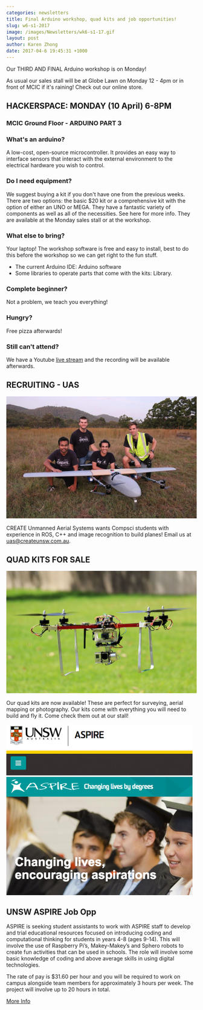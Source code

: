 ```yaml
---
categories: newsletters
title: Final Arduino workshop, quad kits and job opportunities!
slug: w6-s1-2017
image: /images/Newsletters/wk6-s1-17.gif
layout: post
author: Karen Zhong
date: 2017-04-6 19:45:31 +1000
---
```


Our THIRD AND FINAL Arduino workshop is on Monday!

As usual our sales stall will be at Globe Lawn on Monday 12 - 4pm or in front of MCIC if it's raining! Check out our online store.

## HACKERSPACE: MONDAY (10 April) 6-8PM
### MCIC Ground Floor - ARDUINO PART 3

### What's an arduino?
A low-cost, open-source microcontroller. It provides an easy way to interface sensors that interact with the external environment to the electrical hardware you wish to control.

### Do I need equipment?
We suggest buying a kit if you don't have one from the previous weeks. There are two options: the basic $20 kit or a comprehensive kit with the option of either an UNO or MEGA. They have a fantastic variety of components as well as all of the necessities. See here for more info. They are available at the Monday sales stall or at the workshop.

### What else to bring?
Your laptop! The workshop software is free and easy to install, best to do this before the workshop so we can get right to the fun stuff.
- The current Arduino IDE: Arduino software
- Some libraries to operate parts that come with the kits: Library.

### Complete beginner?
Not a problem, we teach you everything!

### Hungry?
Free pizza afterwards!

### Still can't attend?
We have a Youtube [live stream](https://www.youtube.com/c/createunsw/live) and the recording will be available afterwards.


## RECRUITING - UAS

![CREATE UAS](/images/Newsletters/uas.jpeg)

CREATE Unmanned Aerial Systems wants Compsci students with experience in ROS, C++ and image recognition to build planes! Email us at uas@createunsw.com.au.

## QUAD KITS FOR SALE

![Quadcopters](/images/Newsletters/quad.jpg)

Our quad kits are now available! These are perfect for surveying, aerial mapping or photography. Our kits come with everything you will need to build and fly it. Come check them out at our stall!

![Aspire Workshops](/images/Newsletters/wk6-s1-17-3.jpg)

## UNSW ASPIRE Job Opp
ASPIRE is seeking student assistants to work with ASPIRE staff to develop and trial educational resources focused on introducing coding and computational thinking for students in years 4-8 (ages 9-14). This will involve the use of Raspberry Pi’s, Makey-Makey’s and Sphero robots to create fun activities that can be used in schools. The role will involve some basic knowledge of coding and above average skills in using digital technologies.

The rate of pay is $31.60 per hour and you will be required to work on campus alongside team members for approximately 3 hours per week. The project will involve up to 20 hours in total.

[More Info](https://www.facebook.com/groups/createunsw/863601780453529/)
